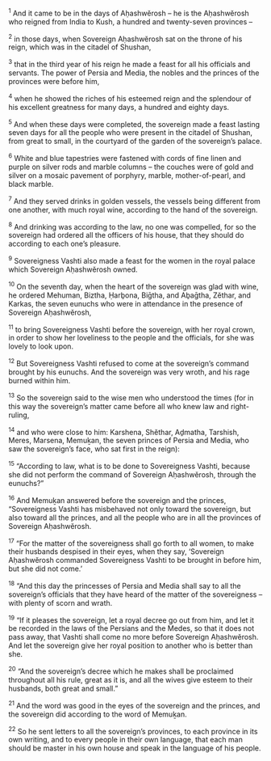 <sup>1</sup> And it came to be in the days of Aḥashwĕrosh – he is the Aḥashwĕrosh who reigned from India to Kush, a hundred and twenty-seven provinces –

<sup>2</sup> in those days, when Sovereign Aḥashwĕrosh sat on the throne of his reign, which was in the citadel of Shushan,

<sup>3</sup> that in the third year of his reign he made a feast for all his officials and servants. The power of Persia and Media, the nobles and the princes of the provinces were before him,

<sup>4</sup> when he showed the riches of his esteemed reign and the splendour of his excellent greatness for many days, a hundred and eighty days.

<sup>5</sup> And when these days were completed, the sovereign made a feast lasting seven days for all the people who were present in the citadel of Shushan, from great to small, in the courtyard of the garden of the sovereign’s palace.

<sup>6</sup> White and blue tapestries were fastened with cords of fine linen and purple on silver rods and marble columns – the couches were of gold and silver on a mosaic pavement of porphyry, marble, mother-of-pearl, and black marble.

<sup>7</sup> And they served drinks in golden vessels, the vessels being different from one another, with much royal wine, according to the hand of the sovereign.

<sup>8</sup> And drinking was according to the law, no one was compelled, for so the sovereign had ordered all the officers of his house, that they should do according to each one’s pleasure.

<sup>9</sup> Sovereigness Vashti also made a feast for the women in the royal palace which Sovereign Aḥashwĕrosh owned.

<sup>10</sup> On the seventh day, when the heart of the sovereign was glad with wine, he ordered Mehuman, Biztha, Ḥarḇona, Biḡtha, and Aḇaḡtha, Zĕthar, and Karkas, the seven eunuchs who were in attendance in the presence of Sovereign Aḥashwĕrosh,

<sup>11</sup> to bring Sovereigness Vashti before the sovereign, with her royal crown, in order to show her loveliness to the people and the officials, for she was lovely to look upon.

<sup>12</sup> But Sovereigness Vashti refused to come at the sovereign’s command brought by his eunuchs. And the sovereign was very wroth, and his rage burned within him.

<sup>13</sup> So the sovereign said to the wise men who understood the times (for in this way the sovereign’s matter came before all who knew law and right-ruling,

<sup>14</sup> and who were close to him: Karshena, Shĕthar, Aḏmatha, Tarshish, Meres, Marsena, Memuḵan, the seven princes of Persia and Media, who saw the sovereign’s face, who sat first in the reign):

<sup>15</sup> “According to law, what is to be done to Sovereigness Vashti, because she did not perform the command of Sovereign Aḥashwĕrosh, through the eunuchs?”

<sup>16</sup> And Memuḵan answered before the sovereign and the princes, “Sovereigness Vashti has misbehaved not only toward the sovereign, but also toward all the princes, and all the people who are in all the provinces of Sovereign Aḥashwĕrosh.

<sup>17</sup> “For the matter of the sovereigness shall go forth to all women, to make their husbands despised in their eyes, when they say, ‘Sovereign Aḥashwĕrosh commanded Sovereigness Vashti to be brought in before him, but she did not come.’

<sup>18</sup> “And this day the princesses of Persia and Media shall say to all the sovereign’s officials that they have heard of the matter of the sovereigness – with plenty of scorn and wrath.

<sup>19</sup> “If it pleases the sovereign, let a royal decree go out from him, and let it be recorded in the laws of the Persians and the Medes, so that it does not pass away, that Vashti shall come no more before Sovereign Aḥashwĕrosh. And let the sovereign give her royal position to another who is better than she.

<sup>20</sup> “And the sovereign’s decree which he makes shall be proclaimed throughout all his rule, great as it is, and all the wives give esteem to their husbands, both great and small.”

<sup>21</sup> And the word was good in the eyes of the sovereign and the princes, and the sovereign did according to the word of Memuḵan.

<sup>22</sup> So he sent letters to all the sovereign’s provinces, to each province in its own writing, and to every people in their own language, that each man should be master in his own house and speak in the language of his people.

